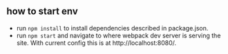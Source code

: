
## how to start env

* run ```npm install``` to install dependencies described in package.json.
* run ```npm start``` and navigate to where webpack dev server is serving the site. With current config this is at http://localhost:8080/.
